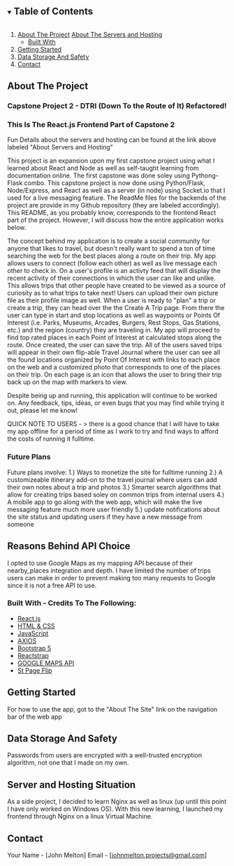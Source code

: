 <!-- TABLE OF CONTENTS -->
<details open="open">
  <summary><h2 style="display: inline-block">Table of Contents</h2></summary>
  <ol>
    <li>
      <a href="#about-the-project">About The Project</a>
      <a href="server-and-hosting">About The Servers and Hosting </a>
      <ul>
        <li><a href="#built-with">Built With</a></li>
      </ul>
    </li>
    <li>
      <a href="#getting-started">Getting Started</a>
    </li>
    <li><a href="#data-storage-and-safety">Data Storage And Safety</a></li>
    <li><a href="#contact">Contact</a></li>
  </ol>
</details>



<!-- ABOUT THE PROJECT -->
## About The Project

### Capstone Project 2 - DTRI (Down To the Route of It) Refactored!
### This Is The React.js Frontend Part of Capstone 2

Fun Details about the servers and hosting can be found at the link above labeled "About Servers and Hosting"

This project is an expansion upon my first capstone project using what I learned about React and Node as well as self-taught learning from documentation online. The first capstone was done soley using Pythong-Flask combo. This capstone project is now done using Python/Flask, Node/Express, and React as well as a server (in node) using Socket.io that I used for a live messaging feature. The ReadMe files for the backends of the project are provide in my Github repository (they are labeled accordingly).
This README, as you probably know, corresponds to the frontend React part of the project. However, I will discuss how the entire application works below.

The concept behind my application is to create a social community for anyone that likes to travel, but doesn't really want to spend a ton of time searching the web for the best places along a route on their trip. My app allows users to connect (follow each other) as well as live message each other to check in. On a user's profile is an activty feed that will display the recent activity of their connections in which the user can like and unlike. This allows trips that other people have created to be viewed as a source of curiosity as to what trips to take next! Users can upload their own picture file as their profile image as well. When a user is ready to "plan" a trip or create a trip, they can head over the the Create A Trip page. From there the user can type in start and stop locations as well as waypoints or Points Of Interest (i.e. Parks, Museums, Arcades, Burgers, Rest Stops, Gas Stations, etc.) and the region (country) they are traveling in. My app will proceed to find top rated places in each Point of Interest at calculated stops along the route. Once created, the user can save the trip. All of the users saved trips will appear in their own flip-able Travel Journal where the user can see all the found locations organized by Point Of Interest with links to each place on the web and a customized photo that corresponds to one of the places on their trip. On each page is an icon that allows the user to bring their trip back up on the map with markers to view.

Despite being up and running, this application will continue to be worked on. Any feedback, tips, ideas, or even bugs that you may find while trying it out,
please let me know!

QUICK NOTE TO USERS - > there is a good chance that I will have to take my app offline for a period of time as I work to try and find ways to afford the costs of running it fulltime.

### Future Plans
 Future plans involve:
1.) Ways to monetize the site for fulltime running
2.) A customizeable itinerary add-on to the travel journal where users can add their own notes about a trip and photos
3.) Smarter search algorithms that allow for creating trips based soley on common trips from internal users
4.) A mobile app to go along with the web app, which will make the live messaging feature much more user friendly
5.) update notifications about the site status and updating users if they have a new message from someone

## Reasons Behind API Choice
I opted to use Google Maps as my mapping API because of their nearby_places integration and depth. I have limited the number of trips users can make 
in order to prevent making too many requests to Google since it is not a free API to use.


<!-- BUILT WITH -->
### Built With - Credits To The Following:

* [React.js](https://reactjs.org/)
* [HTML & CSS](https://developer.mozilla.org/en-US/docs/Web/HTML)
* [JavaScript](https://developer.mozilla.org/en-US/docs/Web/JavaScript)
* [AXIOS](https://github.com/axios/axios)
* [Bootstrap 5](https://getbootstrap.com/)
* [Reactstrap](https://reactstrap.github.io/)
* [GOOGLE MAPS API](https://cloud.google.com/maps-platform/?utm_source=google&utm_medium=cpc&utm_campaign=FY18-Q2-global-demandgen-paidsearchonnetworkhouseads-cs-maps_contactsal_saf&utm_content=text-ad-none-none-DEV_c-CRE_274433407138-ADGP_Hybrid%20%7C%20AW%20SEM%20%7C%20BKWS%20~%20Google%20Maps%20API-KWID_43700033921822021-aud-599437145008%3Akwd-335425467-userloc_9017525&utm_term=KW_google%20maps%20api-ST_google%20maps%20api&gclid=Cj0KCQiA7NKBBhDBARIsAHbXCB5idACJ_A39gBkebSY75I0EkCuOraqAZKzGsgi3X4nirsE8FTh0j5caAmSUEALw_wcB)
* [St Page Flip](https://nodlik.github.io/StPageFlip/)


<!-- GETTING STARTED -->
## Getting Started
 For how to use the app, got to the "About The Site" link on the navigation bar of the web app

<!-- DATA STORAGE AND SAFETY -->
## Data Storage And Safety

Passwords from users are encrypted with a well-trusted encryption algorithm, not one that I made on my own.

<!-- SERVER AND HOSTING -->
## Server and Hosting Situation

As a side project, I decided to learn Nginx as well as linux (up until this point I have only worked on Windows OS).
With this new learning, I launched my frontend through Nginx on a linux Virtual Machine.

<!-- CONTACT -->
## Contact

Your Name - [John Melton]
Email - [johnmelton.projects@gmail.com]









